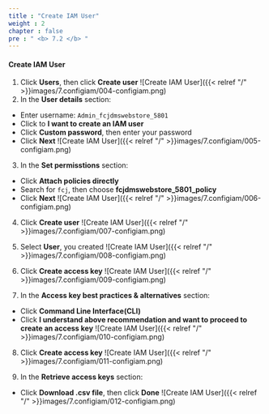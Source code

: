 ```yaml
---
title : "Create IAM User"
weight : 2
chapter : false
pre : " <b> 7.2 </b> "
---
```


#### Create IAM User
1. Click **Users**, then click **Create user**
![Create IAM User]({{< relref "/" >}}images/7.configiam/004-configiam.png)
2. In the **User details** section:
 + Enter username: `Admin_fcjdmswebstore_5801`
 + Click to **I want to create an IAM user**
 + Click **Custom password**, then enter your password
 + Click **Next**
![Create IAM User]({{< relref "/" >}}images/7.configiam/005-configiam.png)

3. In the **Set permisstions** section:
 + Click **Attach policies directly**
 + Search for `fcj`, then choose **fcjdmswebstore_5801_policy**
 + Click **Next**
![Create IAM User]({{< relref "/" >}}images/7.configiam/006-configiam.png)
4. Click **Create user**
![Create IAM User]({{< relref "/" >}}images/7.configiam/007-configiam.png)
5. Select **User**, you created
![Create IAM User]({{< relref "/" >}}images/7.configiam/008-configiam.png)
6. Click **Create access key**
![Create IAM User]({{< relref "/" >}}images/7.configiam/009-configiam.png)

7. In the **Access key best practices & alternatives** section:
 + Click **Command Line Interface(CLI)**
 + Click **I understand above recommendation and want to proceed to create an access key**
![Create IAM User]({{< relref "/" >}}images/7.configiam/010-configiam.png)

8. Click **Create access key**
![Create IAM User]({{< relref "/" >}}images/7.configiam/011-configiam.png)

9. In the **Retrieve access keys** section: 
 + Click **Download .csv file**, then click **Done**
![Create IAM User]({{< relref "/" >}}images/7.configiam/012-configiam.png)



 